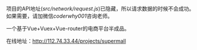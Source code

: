 项目的API地址(*src/network/request.js*)已隐藏，所以请求数据的时候不会成功。<br>
如果需要，请加微信*coderwhy001*咨询老师。

一个基于Vue+Vuex+Vue-router的电商平台半成品。

在线地址：http://112.74.33.44/projects/supermall